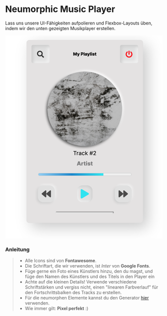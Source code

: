 # Neumorphic Music Player

Lass uns unsere UI-Fähigkeiten aufpolieren und Flexbox-Layouts üben, indem wir den unten gezeigten Musikplayer erstellen.

![Referenzbild](assets/reference-image.png)

### Anleitung

> - Alle Icons sind von **Fontawesome**.
> - Die Schriftart, die wir verwenden, ist _Inter_ von **Google Fonts**.
> - Füge gerne ein Foto eines Künstlers hinzu, den du magst, und füge den Namen des Künstlers und des Titels in den Player ein
> - Achte auf die kleinen Details! Verwende verschiedene Schriftstärken und vergiss nicht, einen "linearen Farbverlauf" für den Fortschrittsbalken des Tracks zu erstellen.
> - Für die neumorphen Elemente kannst du den Generator [hier](https://neumorphism.io/#e0e0e0) verwenden.
> - Wie immer gilt: **Pixel perfekt** :)
